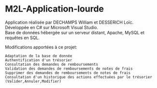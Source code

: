 # M2L-Application-lourde

Application réalisée par DECHAMPS William et DESSERICH Loïc.<br>
Développée en C# sur Microsoft Visual Studio.<br>
Base de données hébergée sur un serveur distant, Apache, MySQL et requêtes en SQL.<br>

Modifications apportées à ce projet:

    Adaptation de la base de donnée
    Authentification d'un trésorier
    Consultation des demandes de remboursements
    Validation des demandes de remboursements de notes de frais
    Supprimer des demandes de remboursements de notes de frais
    Consultation d'un historique des actions effectuées par le trésorier (Valider,Annuler,Modifier)
